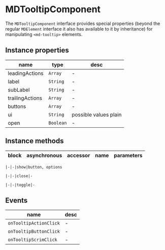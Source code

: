 # MDTooltipComponent
The `MDTooltipComponent` interface provides special properties (beyond the regular `MDElement` interface it also has available to it by inheritance) for manipulating `<md-tooltip>` elements.

## Instance properties

name|type|desc
---|---|---
leadingActions|`Array`|-
label|`String`|-
subLabel|`String`|-
trailingActions|`Array`|-
buttons|`Array`|-
ui|`String`|possible values plain
open|`Boolean`|-

## Instance methods

block|asynchronous|accessor|name|parameters
---|---|---|---|---

    |-|-|show|button, options

    |-|-|close|-

    |-|-|toggle|-

## Events

name|desc
---|---
`onTooltipActionClick`|-
`onTooltipButtonClick`|-
`onTooltipScrimClick`|-
